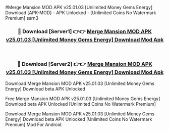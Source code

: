 #Merge Mansion MOD APK v25.01.03 [Unlimited Money Gems Energy] Download [APK-MOD] - APK Unlocked - [Unlimited Coins No Watermark Premium] ssrn3



<div align="center">

<h3>🔴 Download [Server1] 👉👉 <a href="https://momento.my/?title=Merge_Mansion_MOD_APK_v25.01.03_[Unlimited_Money_Gems_Energy]_Download">Merge Mansion MOD APK v25.01.03 [Unlimited Money Gems Energy] Download Mod Apk</a></h3><br>

<h3>🔴 Download [Server2] 👉👉 <a href="https://momento.my/?title=Merge_Mansion_MOD_APK_v25.01.03_[Unlimited_Money_Gems_Energy]_Download">Merge Mansion MOD APK v25.01.03 [Unlimited Money Gems Energy] Download Mod Apk</a></h3>
</div>



Download Merge Mansion MOD APK v25.01.03 [Unlimited Money Gems Energy] Download beta APK Unlocked

Free Merge Mansion MOD APK v25.01.03 [Unlimited Money Gems Energy] Download beta APK Unlocked [Unlimited Coins No Watermark Premium]

Download Merge Mansion MOD APK v25.01.03 [Unlimited Money Gems Energy] Download beta APK Unlocked [Unlimited Coins No Watermark Premium] Mod For Android
